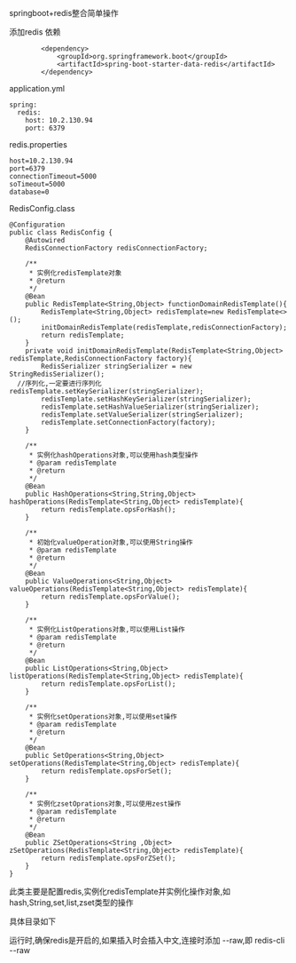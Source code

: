 springboot+redis整合简单操作

添加redis 依赖

    		<dependency>
    			<groupId>org.springframework.boot</groupId>
    			<artifactId>spring-boot-starter-data-redis</artifactId>
    		</dependency>

application.yml

    spring:
      redis:
        host: 10.2.130.94
        port: 6379

redis.properties

    host=10.2.130.94
    port=6379
    connectionTimeout=5000
    soTimeout=5000
    database=0

RedisConfig.class

    @Configuration
    public class RedisConfig {
        @Autowired
        RedisConnectionFactory redisConnectionFactory;
    
        /**
         * 实例化redisTemplate对象
         * @return
         */
        @Bean
        public RedisTemplate<String,Object> functionDomainRedisTemplate(){
            RedisTemplate<String,Object> redisTemplate=new RedisTemplate<>();
            initDomainRedisTemplate(redisTemplate,redisConnectionFactory);
            return redisTemplate;
        }
        private void initDomainRedisTemplate(RedisTemplate<String,Object> redisTemplate,RedisConnectionFactory factory){
            RedisSerializer stringSerializer = new StringRedisSerializer();
      //序列化,一定要进行序列化      redisTemplate.setKeySerializer(stringSerializer);
            redisTemplate.setHashKeySerializer(stringSerializer);
            redisTemplate.setHashValueSerializer(stringSerializer);
            redisTemplate.setValueSerializer(stringSerializer);
            redisTemplate.setConnectionFactory(factory);
        }
    
        /**
         * 实例化hashOperations对象,可以使用hash类型操作
         * @param redisTemplate
         * @return
         */
        @Bean
        public HashOperations<String,String,Object> hashOperations(RedisTemplate<String,Object> redisTemplate){
            return redisTemplate.opsForHash();
        }
    
        /**
         * 初始化valueOperation对象,可以使用String操作
         * @param redisTemplate
         * @return
         */
        @Bean
        public ValueOperations<String,Object> valueOperations(RedisTemplate<String,Object> redisTemplate){
            return redisTemplate.opsForValue();
        }
    
        /**
         * 实例化ListOperations对象,可以使用List操作
         * @param redisTemplate
         * @return
         */
        @Bean
        public ListOperations<String,Object> listOperations(RedisTemplate<String,Object> redisTemplate){
            return redisTemplate.opsForList();
        }
    
        /**
         * 实例化setOperations对象,可以使用set操作
         * @param redisTemplate
         * @return
         */
        @Bean
        public SetOperations<String,Object> setOperations(RedisTemplate<String,Object> redisTemplate){
            return redisTemplate.opsForSet();
        }
    
        /**
         * 实例化zsetOprations对象,可以使用zest操作
         * @param redisTemplate
         * @return
         */
        @Bean
        public ZSetOperations<String ,Object> zSetOperations(RedisTemplate<String,Object> redisTemplate){
            return redisTemplate.opsForZSet();
        }
    }

此类主要是配置redis,实例化redisTemplate并实例化操作对象,如hash,String,set,list,zset类型的操作

具体目录如下



运行时,确保redis是开启的,如果插入时会插入中文,连接时添加 --raw,即 redis-cli --raw








